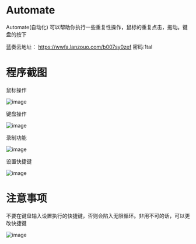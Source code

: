 # Automate
Automate(自动化) 可以帮助你执行一些重复性操作，鼠标的重复点击，拖动。键盘的按下

蓝奏云地址： 
https://wwfa.lanzouo.com/b007sy0zef
密码:1tal


# 程序截图

鼠标操作

![image](https://github.com/user-attachments/assets/8aa8e419-f484-49d4-b039-95e4271ba32a)



键盘操作

![image](https://github.com/user-attachments/assets/1d19b659-7593-4086-aade-94d24b542601)



录制功能

![image](https://github.com/user-attachments/assets/a002e730-7a0c-4733-b3b5-b91ed05a7cb3)



设置快捷键

![image](https://github.com/user-attachments/assets/d2589bc1-a58f-406a-80cf-9b615f387f2b)


# 注意事项
不要在键盘输入设置执行的快捷键，否则会陷入无限循环。非用不可的话，可以更改快捷键

![image](https://github.com/user-attachments/assets/6645f764-a1d0-4f20-a1fd-ce0666507575)



